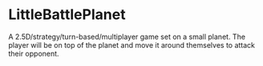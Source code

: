 # LittleBattlePlanet
A 2.5D/strategy/turn-based/multiplayer game set on a small planet. The player will be on top of the planet and move it around themselves to attack their opponent.
